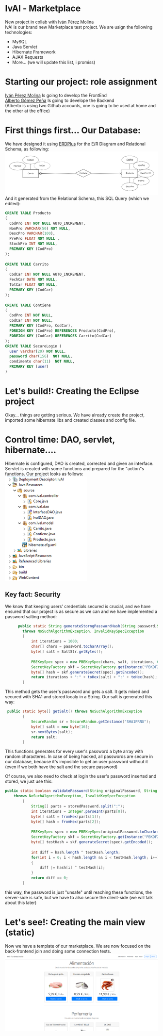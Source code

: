 # IvAl - Marketplace
New project in collab with <a href="https://github.com/ivanperezmolina" target="_blank">Iván Pérez Molina</a> <br>
IvAl is our brand new Marketplace test project. We are usign the following technologies: <br>
<ul>
    <li>MySQL</li>
    <li>Java Servlet</li>
    <li>Hibernate Framework</li>
    <li>AJAX Requests</li>
    <li>More... (we will update this list, i promiss)</li>
</ul>
<h1>Starting our project: role assignment </h1>
<a href="https://github.com/ivanperezmolina" target="_blank">Iván Pérez Molina</a> Is going to develop the FrontEnd <br>
<a href="https://github.com/proyectos-Albertogomp" target="_blank">Alberto Gómez Peña</a> Is going to develope the Backend <br> (Alberto is using two Github accounts, one is going to be used at home and the other at the office)
<h1>First things first... Our Database:</h1>
We have designed it using <a href="https://erdplus.com" target="_blank">ERDPlus</a> for the E/R Diagram and Relational Schema, as following:
<img src="Files/ERDiagram.png">
And it generated from the Relational Schema, this SQL Query (which we edited):

```SQL
CREATE TABLE Producto
(
  CodPro INT NOT NULL AUTO_INCREMENT,
  NomPro VARCHAR(50) NOT NULL,
  DescPro VARCHAR(100),
  PrePro FLOAT NOT NULL ,
  StockPro INT NOT NULL,
  PRIMARY KEY (CodPro)
);

CREATE TABLE Carrito
(
  CodCar INT NOT NULL AUTO_INCREMENT,
  FechCar DATE NOT NULL,
  TotCar FLOAT NOT NULL,  
  PRIMARY KEY (CodCar)
);

CREATE TABLE Contiene
(
  CodPro INT NOT NULL,
  CodCar INT NOT NULL,
  PRIMARY KEY (CodPro, CodCar),
  FOREIGN KEY (CodPro) REFERENCES Producto(CodPro),
  FOREIGN KEY (CodCar) REFERENCES Carrito(CodCar)
);
CREATE TABLE SecureLogin (
  user varchar(20) NOT NULL,
  password char(156)  NOT NULL,
  condimento char(11)  NOT NULL,
  PRIMARY KEY (user)
)

```

<h1>Let's build!: Creating the Eclipse project</h1>
Okay... things are getting serious. We have already create the project, imported some hibernate libs and created classes and config file.
<h1> Control time: DAO, servlet, hibernate.... </h1>
Hibernate is configured, DAO is created, corrected and given an interface. Servlet is created with some functions and prepared for the "action"s functions. Our project looks as follows:<br>
<img src="Files/projecttree.PNG">
<h2>Key fact: Security</h2>
We know that keeping users' credentials secured is crucial, and we have ensured that our project is as secure as we can and we have implemented a password salting method:<br>

```java
	  public static String generateStorngPasswordHash(String password,String SaltStr) 
	  	throws NoSuchAlgorithmException, InvalidKeySpecException
	    {
	        int iterations = 1000;
	        char[] chars = password.toCharArray();
	        byte[] salt = SaltStr.getBytes();
	         
	        PBEKeySpec spec = new PBEKeySpec(chars, salt, iterations, 64 * 8);
	        SecretKeyFactory skf = SecretKeyFactory.getInstance("PBKDF2WithHmacSHA1");
	        byte[] hash = skf.generateSecret(spec).getEncoded();
	        return iterations + ":" + toHex(salt) + ":" + toHex(hash);
	    }
```
This method gets the user's password and gets a salt. It gets mixed and secured with SHA1 and stored localy in a String. Our salt is generated this way: <br>

```java
 public static byte[] getSalt() throws NoSuchAlgorithmException
	    {
	        SecureRandom sr = SecureRandom.getInstance("SHA1PRNG");
	        byte[] salt = new byte[16];
	        sr.nextBytes(salt);
	        return salt;
	    }
```
This functions generates for every user's password a byte array with random characteres. In case of being hacked, all passwords are secure in our database, because it's imposible to get an user password without it (even if we both have the salt and the secure password) <br>

Of course, we also need to check at login the user's password inserted and stored, we just use this:

```java
public static boolean validatePassword(String originalPassword, String storedPassword) 
	throws NoSuchAlgorithmException, InvalidKeySpecException
	    {
	        String[] parts = storedPassword.split(":");
	        int iterations = Integer.parseInt(parts[0]);
	        byte[] salt = fromHex(parts[1]);
	        byte[] hash = fromHex(parts[2]);
	         
	        PBEKeySpec spec = new PBEKeySpec(originalPassword.toCharArray(), salt, iterations, hash.length * 8);
	        SecretKeyFactory skf = SecretKeyFactory.getInstance("PBKDF2WithHmacSHA1");
	        byte[] testHash = skf.generateSecret(spec).getEncoded();
	         
	        int diff = hash.length ^ testHash.length;
	        for(int i = 0; i < hash.length && i < testHash.length; i++)
	        {
	            diff |= hash[i] ^ testHash[i];
	        }
	        return diff == 0;
	    }
```
this way, the password is just "unsafe" until reaching these functions, the server-side is safe, but we have to also secure the client-side (we will talk about this later)<br>

<h1>Let's see!: Creating the main view (static)</h1>
Now we have a template of our marketplace. We are now focused on the back-frontend join and doing some connection tests.<br>
<img src="Files/indexview.PNG">
